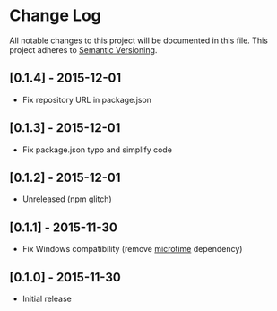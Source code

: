 # Change Log
All notable changes to this project will be documented in this file.
This project adheres to [Semantic Versioning](http://semver.org/).

## [0.1.4] - 2015-12-01
- Fix repository URL in package.json

## [0.1.3] - 2015-12-01
- Fix package.json typo and simplify code

## [0.1.2] - 2015-12-01
- Unreleased (npm glitch)

## [0.1.1] - 2015-11-30
- Fix Windows compatibility (remove [microtime][microtime] dependency)

## [0.1.0] - 2015-11-30
- Initial release

[microtime]: https://github.com/wadey/node-microtime
